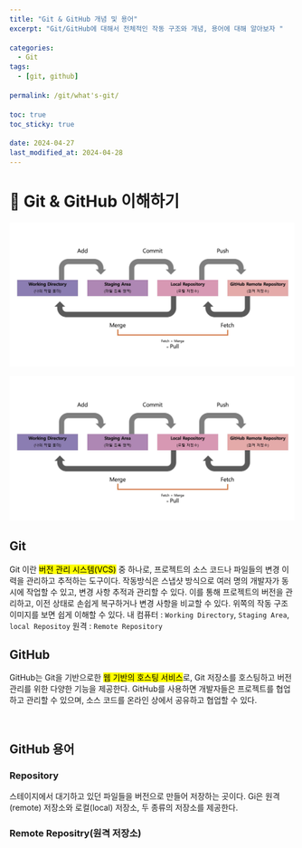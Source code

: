 ```yaml
---
title: "Git & GitHub 개념 및 용어"
excerpt: "Git/GitHub에 대해서 전체적인 작동 구조와 개념, 용어에 대해 알아보자 "

categories:
  - Git
tags:
  - [git, github]

permalink: /git/what's-git/

toc: true
toc_sticky: true

date: 2024-04-27
last_modified_at: 2024-04-28
---
```


# 🎁 Git & GitHub 이해하기
<img src="../assets/images/posts_img/categories04-git/001gitLogic.jpg" alt="git-logic">

![git_logic](../assets/images/posts_img/categories04-git/001gitLogic.jpg)

## Git
Git 이란 <mark>버전 관리 시스템(VCS)</mark> 중 하나로, 프로젝트의 소스 코드나 파일들의 변경 이력을 관리하고 추적하는 도구이다. 
작동방식은 스냅샷 방식으로 여러 명의 개발자가 동시에 작업할 수 있고, 변경 사항 추적과 관리할 수 있다. 이를 통해 프로젝트의 버전을 관리하고, 이전 상태로 손쉽게 복구하거나 변경 사항을 비교할 수 있다.
위쪽의 작동 구조 이미지를 보면 쉽게 이해할 수 있다.
내 컴퓨터 : `Working Directory`, `Staging Area`, `local Repositoy`
원격 : `Remote Repository`

## GitHub
GitHub는 Git을 기반으로한 <mark>웹 기반의 호스팅 서비스</mark>로, Git 저장소를 호스팅하고 버전 관리를 위한 다양한 기능을 제공한다. GitHub를 사용하면 개발자들은 프로젝트를 협업하고 관리할 수 있으며, 소스 코드를 온라인 상에서 공유하고 협업할 수 있다.

<br />

## GitHub 용어
### Repository
스테이지에서 대기하고 있던 파일들을 버전으로 만들어 저장하는 곳이다.
Gi은 원격(remote) 저장소와 로컬(local) 저장소, 두 종류의 저장소를 제공한다.

### Remote Repositry(원격 저장소)
